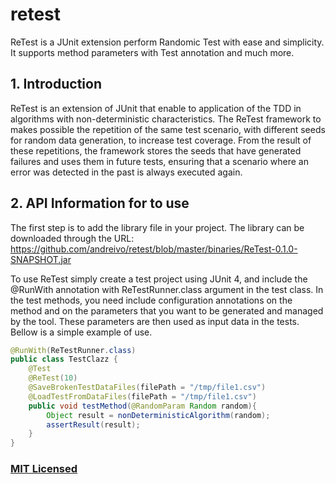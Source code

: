 # retest
ReTest is a JUnit extension perform Randomic Test with ease and simplicity. It supports method parameters with Test annotation and much more.

## 1.	Introduction
ReTest is an extension of JUnit that enable to application of the TDD in algorithms with non-deterministic characteristics.
The ReTest framework to makes possible the repetition of the same test scenario, with different seeds for random data generation, to increase test coverage. From the result of these repetitions, the framework stores the seeds that have generated failures and uses them in future tests, ensuring that a scenario where an error was detected in the past is always executed again.

## 2.	API Information for to use

The first step is to add the library file in your project. The library can be downloaded through the URL: https://github.com/andreivo/retest/blob/master/binaries/ReTest-0.1.0-SNAPSHOT.jar

To use ReTest simply create a test project using JUnit 4, and include the @RunWith annotation with ReTestRunner.class argument in the test class.
In the test methods, you need include configuration annotations on the method and on the parameters that you want to be generated and managed by the tool. These parameters are then used as input data in the tests. Bellow is a simple example of use.

```java
@RunWith(ReTestRunner.class)
public class TestClazz {
	@Test
	@ReTest(10)
	@SaveBrokenTestDataFiles(filePath = "/tmp/file1.csv")
	@LoadTestFromDataFiles(filePath = "/tmp/file1.csv")
	public void testMethod(@RandomParam Random random){
		Object result = nonDeterministicAlgorithm(random);
		assertResult(result);
	}
}
```





### [MIT Licensed](LICENSE)
